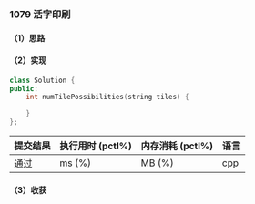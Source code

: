 ### 1079 活字印刷

#### （1）思路

#### （2）实现

```cpp
class Solution {
public:
    int numTilePossibilities(string tiles) {

    }
};
```

| 提交结果 | 执行用时 (pctl%) | 内存消耗 (pctl%) | 语言 |
|:---------|:-----------------|:-----------------|:-----|
| 通过     |  ms (%)   |  MB (%)  | cpp  |

#### （3）收获
